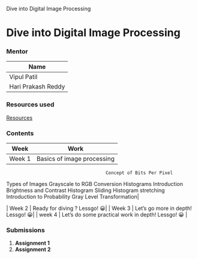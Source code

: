 Dive into Digital Image Processing


# Dive into Digital Image Processing


### Mentor
| Name  | 
| ----------- | 
| Vipul Patil | 
| Hari Prakash Reddy|
### Resources used
[Resources]((https://docs.google.com/document/d/13G7C5Ij-ydmgsUZ4SndDVvtHXZmr-tc5dcs3NWqZ1qQ/edit))

### Contents
| Week   | Work |
| ----------- | ----------- |
| Week 1  |  Basics of image processing|Concept of Pixel
                                         Concept of Bits Per Pixel
Types of Images
Grayscale to RGB Conversion
Histograms Introduction
Brightness and Contrast
Histogram Sliding
Histogram stretching
Introduction to Probability
Gray Level Transformation|

| Week 2  | Ready for diving ? Lessgo! 😀|
| Week 3  | Let’s go more in depth! Lessgo! 😀|
| week 4  | Let’s do some practical work in depth! Lessgo! 😀 |

### Submissions
1. **Assignment 1** 
2. **Assignment 2** 

